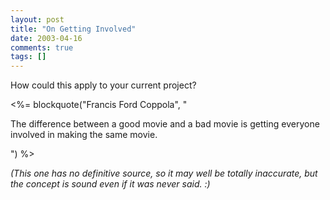 ```yaml
---
layout: post
title: "On Getting Involved"
date: 2003-04-16
comments: true
tags: []
---
```


How could this apply to your current project?


<%= blockquote("Francis Ford Coppola", "

The difference between a good movie and a bad movie is getting everyone involved in making the same movie.

") %>

_(This one has no definitive source, so it may well be totally inaccurate, but the concept is sound even if it was never said. :)_

    



